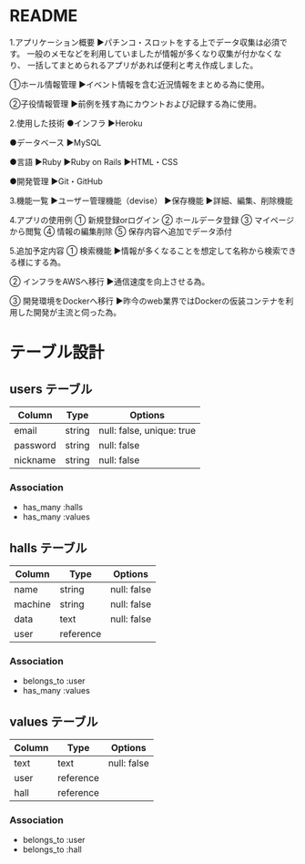 # README

1.アプリケーション概要
▶︎パチンコ・スロットをする上でデータ収集は必須です。
  一般のメモなどを利用していましたが情報が多くなり収集が付かなくなり、
  一括してまとめられるアプリがあれば便利と考え作成しました。

①ホール情報管理
▶︎イベント情報を含む近況情報をまとめる為に使用。

②子役情報管理
▶︎前例を残す為にカウントおよび記録する為に使用。


2.使用した技術
●インフラ
▶︎Heroku

●データベース
▶︎MySQL

●言語
▶︎Ruby
▶︎Ruby on Rails
▶︎HTML・CSS

●開発管理
▶︎Git・GitHub


3.機能一覧
▶︎ユーザー管理機能（devise）
▶︎保存機能
▶︎詳細、編集、削除機能


4.アプリの使用例
① 新規登録orログイン
② ホールデータ登録
③ マイページから閲覧
④ 情報の編集削除
⑤ 保存内容へ追加でデータ添付


5.追加予定内容
① 検索機能
▶︎情報が多くなることを想定して名称から検索できる様にする為。

② インフラをAWSへ移行
▶︎通信速度を向上させる為。

③ 開発環境をDockerへ移行
▶︎昨今のweb業界ではDockerの仮装コンテナを利用した開発が主流と伺った為。


# テーブル設計

## users テーブル

| Column        | Type    | Options                   |
| ------------- | ------- | ------------------------- |
| email         | string  | null: false, unique: true |
| password      | string  | null: false               |
| nickname      | string  | null: false               |

### Association

- has_many :halls
- has_many :values

## halls テーブル

| Column          | Type       | Options           |
| --------------- | ---------- | ----------------- |
| name            | string     | null: false       |
| machine         | string     | null: false       |
| data            | text       | null: false       |
| user            | reference  |

### Association

- belongs_to :user
- has_many   :values

## values テーブル

| Column          | Type       | Options           |
| --------------- | ---------- | ----------------- |
| text            | text       | null: false       |
| user            | reference  |
| hall            | reference  |

### Association

- belongs_to :user
- belongs_to :hall
